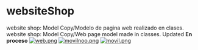 # websiteShop
 website shop: Model Copy/Modelo de pagina web realizado en clases.
 website shop: Model Copy/Web page model made in classes.
 Updated 
 **En proceso**
[![web.png](https://i.postimg.cc/C5PVmWBP/web.png)](https://postimg.cc/BPKyv7CH)
[![movilnoo.png](https://i.postimg.cc/Pqsn3bJj/movilnoo.png)](https://postimg.cc/xXRZqzLx)
[![movil.png](https://i.postimg.cc/xdvDWkNb/movil.png)](https://postimg.cc/06yBSyf8)
